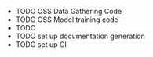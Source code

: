 - TODO OSS Data Gathering Code
- TODO OSS Model training code
- TODO
- TODO set up documentation generation
- TODO set up CI
